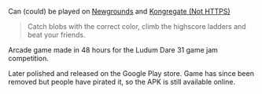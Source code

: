 Can (could) be played on [Newgrounds](https://www.newgrounds.com/portal/view/649940) and [Kongregate (Not HTTPS)](http://www.kongregate.com/games/Deeepgames/mega-blobber?game_comment_id=9969511#comments_list)

> Catch blobs with the correct color, climb the highscore ladders and beat your friends.

Arcade game made in 48 hours for the Ludum Dare 31 game jam competition.

Later polished and released on the Google Play store. Game has since been removed but people have pirated it, so the APK is still available online.
